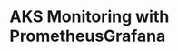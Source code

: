 # AKS Monitoring with PrometheusGrafana                                                                                                                                                                                                                                                                                                                                                                                                                                                                                                       
